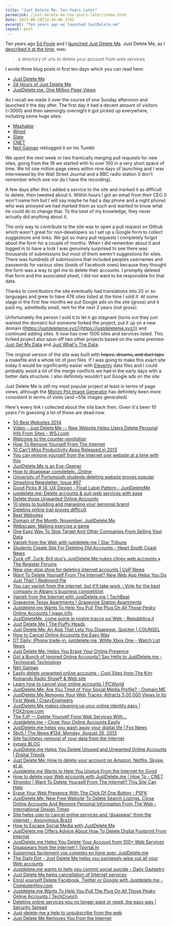 ```yaml
---
title: "Just Delete Me: Ten Years Later"
permalink: /just-delete-me-ten-years-later/index.html
date: 2023-08-18T12:44:06.279Z
excerpt: "Ten years ago we launched JustDelete.me"
layout: post
---
```


Ten years ago [Ed Poole](https://www.edpoole.me/) and I [launched Just Delete Me](https://hellsite.rknight.me/369368988762906626/). Just Delete Me, as I [described it at the time](https://rknight.me/just-delete-me/), was:

> a directory of urls to delete your account from web services

I wrote three blog posts in first ten days which you can read here:

- [Just Delete Me](https://rknight.me/just-delete-me/)
- [24 Hours of Just Delete Me](https://rknight.me/24-hours-of-just-delete-me/)
- [JustDelete.me: One Million Page Views](https://rknight.me/just-delete-me-one-million-page-views/)

As I recall we made it over the course of one Sunday afternoon and launched it the day after. The first day it had a decent amount of visitors (~3000) and then seemingly overnight it got picked up everywhere, including some huge sites:

- [Mashable](https://mashable.com/archive/justdelete-me)
- [Wired](https://www.wired.com/2013/08/just-delete-me/)
- [Slate](https://slate.com/technology/2013/08/just-delete-me-how-to-delete-your-account-on-amazon-netflix-skype-et-al.html)
- [CNET](https://www.cnet.com/culture/how-to-delete-your-web-accounts-with-justdelete-me/)
- [Neil Gaiman](https://neil-gaiman.tumblr.com/post/59537088319/futurejournalismproject-delete-yourself-from) reblogged it on his Tumblr

We spent the next week or two frantically merging pull requests for new sites, going from the 16 we started with to over 100 in a very short space of time. We hit one million page views within nine days of launching and I was interviewed by the Wall Street Journal and a BBC radio station (I don't remember which one nor do I have the recording). 

A few days after this I added a service to the site and marked it as difficult to delete, then tweeted about it. Within hours I got an email from their CEO (I won't name him but I will say maybe he had a day phone and a night phone) who was annoyed we had marked them as such and wanted to know what he could do to change that. To the best of my knowledge, they never actually did anything about it.

The only way to contribute to the site was to open a pull request on Github which wasn't great for non-developers so I set up a Google form to collect suggestions and links. We got so many pull requests I completely forgot about the form for a couple of months. When I did remember about it and logged in to have a look I was genuinely surprised to see there was thousands of submissions but most of them weren't suggestions for sites. There was hundreds of submissions that included peoples usernames and passwords for various sites (_loads_ of Facebook ones) because they thought the form was a way to get _me_ to delete their accounts. I promptly deleted that form and the associated sheet, I did not want to be responsible for that data.

Thanks to contributors the site eventually had translations into 20 or so languages and grew to have 476 sites listed at the time I sold it. At some stage in the first few months we put Google ads on the site (gross) and it paid my, admittedly small, rent for the next 2 years (not gross). 

Unfortunately the person I sold it to let it go stagnant (turns out they just wanted the domain) but someone forked the project, put it up on a new domain ([https://justdeleteme.xyz/](https://justdeleteme.xyz/)) and continued adding sites. It now has over 1500 sites and services listed. This forked project also spun off two other projects based on the same premise: [Just Get My Data](https://justgetmydata.com) and [Just What's The Data](https://justwhatsthedata.github.io/). 

The original version of the site was built with ~~hopes, dreams, and duct tape~~ a makefile and a whole lot of json files. If I was going to make this exact site today it would be significantly easier with [Eleventy](https://www.11ty.dev/) data files and I could probably avoid a lot of the merge conflicts we had in the early days with a better data structure. I also definitely wouldn't put Google ads on the site.

Just Delete Me is still my most popular project at least in terms of page views, although the [Monzo Pot Image Generator](https://potimages.rknight.me/) has definitely been more consistent in terms of visits (and ~55k images generated).

Here's every link I collected about the site back then. Given it's been 10 years I'm guessing a lot of these are dead now.

- [50 Best Websites 2014](http://time.com/3054279/50-best-websites-2014/)
- [Video - Just Delete Me -- New Website Helps Users Delete Personal Info From Sites - WSJ.com](http://live.wsj.com/video/tired-of-being-on-facebook-just-delete-me/39305F59-6E77-4BC8-B3F3-5DDE9D69347A.html#!39305F59-6E77-4BC8-B3F3-5DDE9D69347A)
- [Welcome to the counter-revolution](http://www.theage.com.au/digital-life/consumer-security/welcome-to-the-counterrevolution-20140308-34e1v.html)
- [How To Remove Yourself From The Internet](http://readwrite.com/2014/02/05/how-to-remove-yourself-from-the-internet#awesm=~ov27CdupU0RRa3)
- [10 Can't Miss Productivity Apps Released in 2013](https://zapier.com/blog/productivity-apps-2013/)
- [You can remove yourself from the Internet one website at a time with this](http://bgr.com/2013/12/17/remove-internet-accounts-just-delete-me/)
- [JustDelete.Me is an Eye-Opener](http://www.intego.com/mac-security-blog/justdelete-me-is-an-eye-opener/)
- [How to disappear completely…Online](http://www.ebuyer.com/blog/2013/12/how-to-disappear-completely-online/)
- [University of Portsmouth students deleting website proves popular](http://www.portsmouth.co.uk/news/education/university-of-portsmouth-students-deleting-website-proves-popular-1-5491597)
- [Smashing Newsletter: Issue #97](http://www.smashingmagazine.com/smashing-newsletter-issue-97/)
- [Good Picks # 14: UX Design - Float Label Pattern - JustDeleteMe](http://www.onemorethingstudio.com/blog/2013/11/18/bonnes-pioches-14-ux-float-label-pattern-justdeleteme/)
- [justdelete.me: Delete accounts & quit web services with ease](http://www.jamrelian.com/justdelete-me-delete-accounts/)
- [Delete those Unwanted Online Accounts](http://www.davescomputertips.com/delete-those-unwanted-online-accounts/)
- [10 steps to building and managing your personal brand](http://www.prdaily.com/Main/Articles/15573.aspx)
- [Deleting online trail proves difficult](http://www.clickorlando.com/news/deleting-online-trail-proves-difficult/-/1637132/22979182/-/cvnolwz/-/index.html)
- [Best Websites](http://www.makeuseof.com/pages/best-websites)
- [Domain of the Month, November: JustDelete.Me](http://www.hover.com/blog/domain-of-the-month-november-justdelete-me/)
- [Webscape: Making exercise a game](http://www.bbc.co.uk/news/technology-24463390)
- [One Easy Way To Stop Target And Other Companies From Selling Your Data](http://www.forbes.com/sites/adamtanner/2013/10/02/one-easy-way-to-stop-target-and-other-companies-from-selling-your-data/)
- [Vanish from the Web with justdelete.me | Star Tribune](http://www.startribune.com/lifestyle/225069852.html)
- [Students Create Site For Deleting Old Accounts - Heart South Coast News](http://www.heart.co.uk/southcoast/news/local/students-create-site-deleting-old-accounts/)
- [Zuck off, Zuck: Brit duo's JustDelete.Me nukes clingy web accounts • The Register Forums](http://forums.theregister.co.uk/forum/1/2013/09/13/students_embark_on_mission_to_delete_you_from_the_internet/)
- [New one-stop shop for deleting internet accounts | UoP News](http://www.port.ac.uk/uopnews/2013/09/11/new-one-stop-shop-for-deleting-internet-accounts/)
- [Want To Delete Yourself From The Internet? New Web App Helps You Do Just That! | Redmond Pie](http://www.redmondpie.com/want-to-delete-yourself-from-the-internet-new-web-app-helps-you-do-just-that/)
- [You can vanish from the internet, but it'll take work - Vote for the best company in Albany's business competition](http://www.bizjournals.com/albany/blog/socialmadness/2013/08/how-to-disappear-from-the-internet.html)
- [Vanish from the Internet with JustDelete.me | TechBeat](http://techbeat.com/2013/09/vanish-from-the-internet-with-justdelete-me/)
- [Grapevine Texas Apartments | Grapevine Station Apartments](http://apartments.naproperties.com/texas/grapevine/grapevine-station-apartments/news?__rmid=erase_yourself_from_the_intern-239860063.html&xrs=RebelMouse_tw)
- [Justdelete.me Wants To Help You Pull The Plug On All Those Pesky Online Accounts | iyaan.info](http://iyaan.info/justdelete-me-wants-to-help-you-pull-the-plug-on-all-those-pesky-online-accounts/)
- [JustDeleteMe, come pulire le nostre tracce sul Web - Repubblica.it](http://www.repubblica.it/tecnologia/2013/08/29/news/pulire_tracce_web-65493280/?ref=fbpr)
- [Just Delete Me | The Fluffy Heads](http://thefluffyheads.com/techie-tony/just-delete-me)
- [Just Delete Me: An App That Lets You Disappear, Quicker | COUNSEL](http://www.lowecounsel.com/blog/2013/08/just-delete-me-app-lets-you-disappear-quicker)
- [How to Cancel Online Accounts the Easy Way](http://www.techsupportalert.com/content/how-cancel-online-accounts-easy-way.htm)
- [DT Daily: iPhone trade-in, justdelete.me, White Xbox One - Watch List News](http://www.watchlistnews.com/2013/08/26/dt-daily-iphone-trade-in-justdelete-me-white-xbox-one/)
- [Just Delete Me: Helps You Erase Your Online Presence](http://www.bitrebels.com/technology/just-delete-me-service-directory/)
- [Got a Bunch of Ignored Online Accounts? Say Hello to JustDelete.me - Technorati Technology](http://technorati.com/technology/article/got-a-bunch-of-ignored-online/)
- [Neil Gaiman](http://neil-gaiman.tumblr.com/post/59537088319/futurejournalismproject-delete-yourself-from)
- [Easily delete unwanted online accounts - Cool Sites from The Kim Komando Radio Show® & Web site](http://www.komando.com/coolsites/index.aspx?id=15113)
- [Learn how to cancel your online accounts | PCWorld](http://www.pcworld.com/article/2047632/learn-how-to-cancel-your-online-accounts.html)
- [JustDelete.Me: Are You Tired of Your Social Media Profile? - Domain.ME](http://domain.me/justdelete-me/)
- [JustDelete.Me Removes Your Web Traces; Attracts 5,00,000 Views In Its First Week | CrazyEngineers](http://www.crazyengineers.com/threads/justdelete-me-removes-your-web-traces-attracts-5-00-000-views-in-its-first-week.70308/)
- [JustDelete.Me makes cleaning up your online identity easy | FOX2now.com](http://fox2now.com/2013/08/28/justdelete-me-makes-cleaning-up-your-online-identity-easy/)
- [The FJP — Delete Yourself From Web Services With...](http://tumblr.thefjp.org/post/59394819304/delete-yourself-from-web-services-with-justdelete-me)
- [Justdelete.me – Close Your Online Accounts Easily](http://www.wonderoftech.com/justdelete-me-close-your-online-accounts-easily/)
- [JustDelete.me helps you wash away your digital life | Fox News](http://www.foxnews.com/tech/2013/08/27/justdeleteme-helps-wash-away-your-digital-life/)
- [5by5 | The News #134: Monday, August 26, 2013](http://5by5.tv/news/134)
- [Site facilitates removal of your data from the Internet](http://www.redbull.com.br/cs/Satellite/pt_BR/Article/Site-facilita-retirada-dos-seus-dados-da-Internet-021243357182040)
- [synaix BLOG](http://blog.synaix.de/2013/08/justdelete-me-das-loeschregister-im-internet-hilft-uns-beim-aufraeumen-unserer-accounts/)
- [JustDelete.me Helps You Delete Unused and Unwanted Online Accounts | Digital Trends](http://www.digitaltrends.com/web/justdelete-me-helps-delete-unused-online-accounts/)
- [Just Delete Me: How to delete your account on Amazon, Netflix, Skype, et al.](http://www.slate.com/blogs/future_tense/2013/08/26/just_delete_me_how_to_delete_your_account_on_amazon_netflix_skype_et_al.html)
- [Justdelete.me Wants to Help You Unplug From the Internet for Good](http://dashburst.com/just-delete-me/)
- [How to delete your Web accounts with JustDelete.me | How To - CNET](http://howto.cnet.com/8301-11310_39-57600044-285/how-to-delete-your-web-accounts-with-justdelete.me/)
- [Strombo | Want To Delete Yourself From The Internet? This Site Can Help](http://www.cbc.ca/strombo/technology-1/want-to-delete-yourself-from-the-internet-this-site-can-help.html)
- [Erase Your Web Presence With The Click Of One Button - PSFK](http://www.psfk.com/2013/08/erase-web-presence.html)
- [JustDelete.Me: New Free Website To Delete Search Listings, Close Online Accounts And Remove Personal Information From The Web - International Design Times](http://www.idesigntimes.com/articles/7347/20130826/just-delete-me-new-free-website-search-close-account.htm)
- [Site helps user to cancel online services and 'disappear' from the internet - Anonymous Brazil](http://www.anonymousbrasil.com/tecnologia/site-ajuda-usuario-cancelar-servicos-online-desaparecer-internet/)
- [How to Escape Social Media with JustDelete.Me](http://blogs.phoenixnewtimes.com/jackalope/2013/08/justdeleteme_social_media_delete_facebook_off_the_grid.php)
- [JustDelete.me Offers Advice About How To Delete Digital Footprint From Internet](http://www.opposingviews.com/i/technology/justdeleteme-offers-advice-about-how-delete-digital-footprint-internet#)
- [JustDelete.me Helps You Delete Your Account from 100+ Web Services](http://everything-pr.com/justdelete-me/245353/#.UhtuCGSDQ18)
- [Disappears from the internet! | Tportal.hr](http://www.tportal.hr/scitech/tehno/282123/Nestanite-s-interneta.html)
- [Supprimez facilement vos comptes en ligne avec JustDelete.me](http://www.gizmodo.fr/2013/08/26/supprimez-comptes-ligne-justdelete-me.html)
- [The Daily Dot - Just Delete Me helps you painlessly wipe out all your Web accounts](http://www.dailydot.com/lifestyle/just-delete-me-web-accounts/)
- [Justdelete.me wants to help you commit social suicide – Daily Gadgetry](http://dailygadgetry.com/justdelete-me-wants-to-help-you-commit-social-suicide/1629)
- [Just Delete Me helps cancellation of Internet services](http://stadt-bremerhaven.de/just-delete-me-hilft-bei-der-abmeldung-von-internet-diensten/)
- [Enrol yourself Delete Facebook, Twitter or Google with Justdelete.me - ComputerHoy.com](http://computerhoy.com/noticias/internet/borrate-facebook-twitter-google-justdeleteme-5893)
- [Justdelete.me Wants To Help You Pull The Plug On All Those Pesky Online Accounts | TechCrunch](http://techcrunch.com/2013/08/23/justdelete-me-wants-to-help-you-pull-the-plug-on-all-those-pesky-online-accounts/)
- [Deleting online services you no longer want or need, the easy way | Security Spread](http://securityspread.com/2013/08/24/deleting-online-services-longer-need-easy/)
- [Just-delete-me a help to unsubscribe from the web](http://www.mondoinformazione.com/notizie-estero/cancellarsi-dal-web-just-delete-me/113651/)
- [Just Delete Me Removes You from the Internet](http://news.softpedia.com/news/Just-Delete-Me-Removes-You-from-the-Internet-377984.shtml)